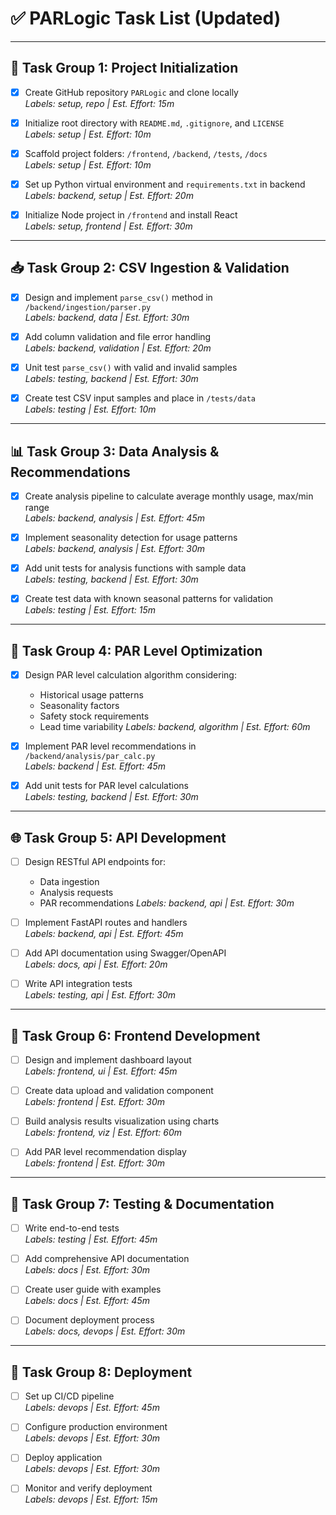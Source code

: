 # ✅ PARLogic Task List (Updated)

---

## 🧱 Task Group 1: Project Initialization

- [x] Create GitHub repository `PARLogic` and clone locally  
  _Labels: setup, repo | Est. Effort: 15m_

- [x] Initialize root directory with `README.md`, `.gitignore`, and `LICENSE`  
  _Labels: setup | Est. Effort: 10m_

- [x] Scaffold project folders: `/frontend`, `/backend`, `/tests`, `/docs`  
  _Labels: setup | Est. Effort: 10m_

- [x] Set up Python virtual environment and `requirements.txt` in backend  
  _Labels: backend, setup | Est. Effort: 20m_

- [x] Initialize Node project in `/frontend` and install React  
  _Labels: setup, frontend | Est. Effort: 30m_

---

## 📥 Task Group 2: CSV Ingestion & Validation

- [x] Design and implement `parse_csv()` method in `/backend/ingestion/parser.py`  
  _Labels: backend, data | Est. Effort: 30m_

- [x] Add column validation and file error handling  
  _Labels: backend, validation | Est. Effort: 20m_

- [x] Unit test `parse_csv()` with valid and invalid samples  
  _Labels: testing, backend | Est. Effort: 30m_

- [x] Create test CSV input samples and place in `/tests/data`  
  _Labels: testing | Est. Effort: 10m_

---

## 📊 Task Group 3: Data Analysis & Recommendations

- [x] Create analysis pipeline to calculate average monthly usage, max/min range  
  _Labels: backend, analysis | Est. Effort: 45m_

- [x] Implement seasonality detection for usage patterns  
  _Labels: backend, analysis | Est. Effort: 30m_

- [x] Add unit tests for analysis functions with sample data  
  _Labels: testing, backend | Est. Effort: 30m_

- [x] Create test data with known seasonal patterns for validation  
  _Labels: testing | Est. Effort: 15m_

---

## 🎯 Task Group 4: PAR Level Optimization

- [x] Design PAR level calculation algorithm considering:
  - Historical usage patterns
  - Seasonality factors
  - Safety stock requirements
  - Lead time variability
  _Labels: backend, algorithm | Est. Effort: 60m_

- [x] Implement PAR level recommendations in `/backend/analysis/par_calc.py`  
  _Labels: backend | Est. Effort: 45m_

- [x] Add unit tests for PAR level calculations  
  _Labels: testing, backend | Est. Effort: 30m_

---

## 🌐 Task Group 5: API Development

- [ ] Design RESTful API endpoints for:
  - Data ingestion
  - Analysis requests
  - PAR recommendations
  _Labels: backend, api | Est. Effort: 30m_

- [ ] Implement FastAPI routes and handlers  
  _Labels: backend, api | Est. Effort: 45m_

- [ ] Add API documentation using Swagger/OpenAPI  
  _Labels: docs, api | Est. Effort: 20m_

- [ ] Write API integration tests  
  _Labels: testing, api | Est. Effort: 30m_

---

## 🎨 Task Group 6: Frontend Development

- [ ] Design and implement dashboard layout  
  _Labels: frontend, ui | Est. Effort: 45m_

- [ ] Create data upload and validation component  
  _Labels: frontend | Est. Effort: 30m_

- [ ] Build analysis results visualization using charts  
  _Labels: frontend, viz | Est. Effort: 60m_

- [ ] Add PAR level recommendation display  
  _Labels: frontend | Est. Effort: 30m_

---

## 🧪 Task Group 7: Testing & Documentation

- [ ] Write end-to-end tests  
  _Labels: testing | Est. Effort: 45m_

- [ ] Add comprehensive API documentation  
  _Labels: docs | Est. Effort: 30m_

- [ ] Create user guide with examples  
  _Labels: docs | Est. Effort: 45m_

- [ ] Document deployment process  
  _Labels: docs, devops | Est. Effort: 30m_

---

## 🚀 Task Group 8: Deployment

- [ ] Set up CI/CD pipeline  
  _Labels: devops | Est. Effort: 45m_

- [ ] Configure production environment  
  _Labels: devops | Est. Effort: 30m_

- [ ] Deploy application  
  _Labels: devops | Est. Effort: 30m_

- [ ] Monitor and verify deployment  
  _Labels: devops | Est. Effort: 15m_